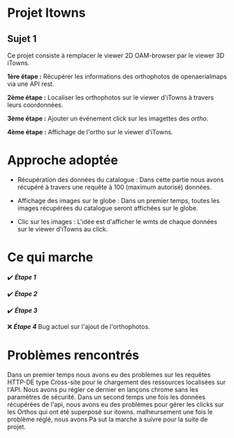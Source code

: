 # Projet Itowns
## Sujet 1
Ce projet consiste à remplacer le viewer 2D OAM-browser par le viewer 3D iTowns.

**1ère étape :** Récupérer les informations des orthophotos de openaerialmaps via une API rest.

**2ème étape :** Localiser les orthophotos sur le viewer d'iTowns à travers leurs coordonnées.

**3ème étape :** Ajouter un événement click sur les imagettes des *ortho*.

**4ème étape :** Affichage de l'ortho sur le viewer d'iTowns.


# Approche adoptée
* Récupération des données du catalogue :
  Dans cette partie nous avons récupéré à travers une requête à 100 (maximum autorisé) données.

* Affichage des images sur le globe :
  Dans un premier temps, toutes les images récupérées du catalogue seront affichées sur le globe.

* Clic sur les images :
  L'idée est d'afficher le wmts de chaque données sur le viewer d'iTowns au click.

# Ce qui marche
:heavy_check_mark: ***Étape 1***

:heavy_check_mark: ***Étape 2***

:heavy_check_mark: ***Étape 3***

:x: ***Étape 4*** Bug actuel sur l'ajout de l'orthophotos.


# Problèmes rencontrés

Dans un premier temps nous avons eu des problèmes sur les requêtes HTTP-DE type Cross-site pour le chargement des ressources localisées sur l'API. Nous avons pu régler ce dernier en lançons chrome sans les paramètres de sécurité. Dans un second temps une fois les données récupérées de l'api, nous avons eu des problèmes pour gérer les clicks sur les Orthos qui ont été superposé sur itowns. malheursement une fois le problème réglé, nous avons Pa sut la marche à suivre pour la suite de projet. 

